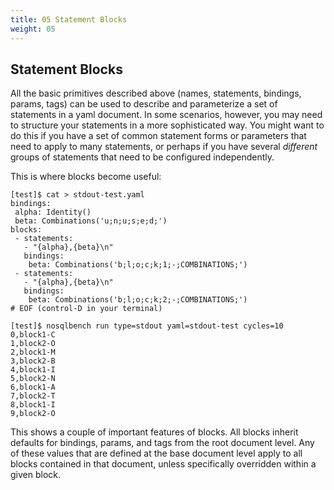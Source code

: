 ```yaml
---
title: 05 Statement Blocks
weight: 05
---
```


## Statement Blocks

All the basic primitives described above (names, statements, bindings, params, tags) can be used to describe and parameterize a set of statements in a yaml document. In some scenarios, however, you may need to structure your statements in a more sophisticated way. You might want to do this if you have a set of common statement forms or parameters that need to apply to many statements, or perhaps if you have several *different* groups of statements that need to be configured independently.

This is where blocks become useful:

```text
[test]$ cat > stdout-test.yaml
bindings:
 alpha: Identity()
 beta: Combinations('u;n;u;s;e;d;')
blocks:
 - statements:
   - "{alpha},{beta}\n"
   bindings:
    beta: Combinations('b;l;o;c;k;1;-;COMBINATIONS;')
 - statements:
   - "{alpha},{beta}\n"
   bindings:
    beta: Combinations('b;l;o;c;k;2;-;COMBINATIONS;')
# EOF (control-D in your terminal)

[test]$ nosqlbench run type=stdout yaml=stdout-test cycles=10
0,block1-C
1,block2-O
2,block1-M
3,block2-B
4,block1-I
5,block2-N
6,block1-A
7,block2-T
8,block1-I
9,block2-O
```

This shows a couple of important features of blocks. All blocks inherit defaults for bindings, params, and tags from the root document level. Any of these values that are defined at the base document level apply to all blocks contained in that document, unless specifically overridden within a given block.

